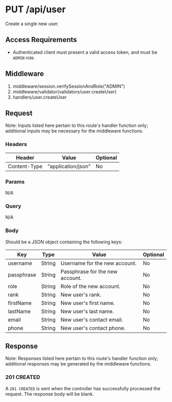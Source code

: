 # PUT /api/user

Create a single new user.

## Access Requirements

- Authenticated client must present a valid access token, and must be `ADMIN` role.

## Middleware

1. middleware/session.verifySessionAndRole("ADMIN")
2. middleware/validator(validators/user.createUser)
3. handlers/user.createUser

## Request

Note: Inputs listed here pertain to this route's handler function only; additional inputs may be necessary for the middleware functions.

### Headers

|Header|Value|Optional|
|-|-|-|
|Content-Type|"application/json"|No|

### Params

N/A

### Query

N/A

### Body

Should be a JSON object containing the following keys:

|Key|Type|Value|Optional|
|-|-|-|-|
|username|String|Username for the new account.|No|
|passphrase|String|Passphrase for the new account.|No|
|role|String|Role of the new account.|No|
|rank|String|New user's rank.|No|
|firstName|String|New user's first name.|No|
|lastName|String|New user's last name.|No|
|email|String|New user's contact email.|No|
|phone|String|New user's contact phone.|No|

## Response

Note: Responses listed here pertain to this route's handler function only; additional responses may be generated by the middleware functions.

### 201 CREATED

A `201 CREATED` is sent when the controller has successfully processed the request.  The response body will be blank.

